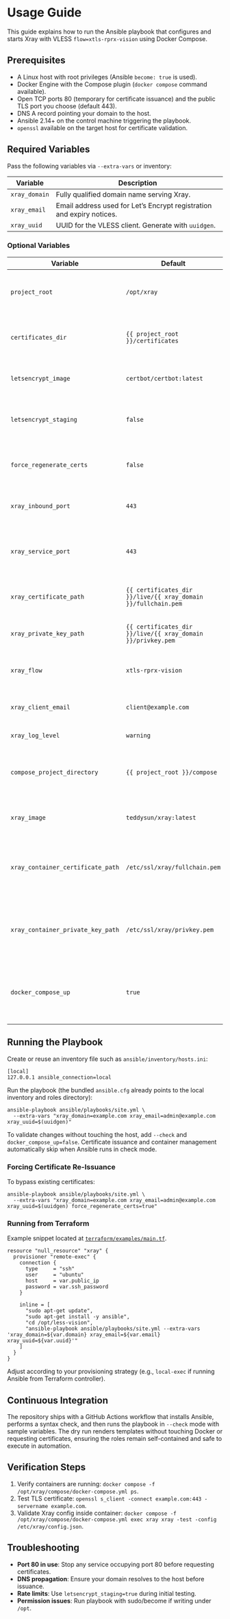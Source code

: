 # Usage Guide

This guide explains how to run the Ansible playbook that configures and starts Xray with VLESS `flow=xtls-rprx-vision` using Docker Compose.

## Prerequisites
- A Linux host with root privileges (Ansible `become: true` is used).
- Docker Engine with the Compose plugin (`docker compose` command available).
- Open TCP ports 80 (temporary for certificate issuance) and the public TLS port you choose (default 443).
- DNS A record pointing your domain to the host.
- Ansible 2.14+ on the control machine triggering the playbook.
- `openssl` available on the target host for certificate validation.

## Required Variables
Pass the following variables via `--extra-vars` or inventory:

| Variable | Description |
|----------|-------------|
| `xray_domain` | Fully qualified domain name serving Xray. |
| `xray_email` | Email address used for Let’s Encrypt registration and expiry notices. |
| `xray_uuid` | UUID for the VLESS client. Generate with `uuidgen`. |

### Optional Variables
| Variable | Default | Description |
|----------|---------|-------------|
| `project_root` | `/opt/xray` | Root directory for generated assets. |
| `certificates_dir` | `{{ project_root }}/certificates` | Host directory where certificates are stored. |
| `letsencrypt_image` | `certbot/certbot:latest` | Container image used to request certificates. |
| `letsencrypt_staging` | `false` | Use Let’s Encrypt staging API to avoid rate limits. |
| `force_regenerate_certs` | `false` | Set to `true` to force a new certificate request. |
| `xray_inbound_port` | `443` | Public TLS port exposed by Xray. |
| `xray_service_port` | `443` | Internal container port (defaults to same as inbound). |
| `xray_certificate_path` | `{{ certificates_dir }}/live/{{ xray_domain }}/fullchain.pem` | Host path of the Let’s Encrypt certificate. |
| `xray_private_key_path` | `{{ certificates_dir }}/live/{{ xray_domain }}/privkey.pem` | Host path of the Let’s Encrypt private key. |
| `xray_flow` | `xtls-rprx-vision` | Flow value for the VLESS client. |
| `xray_client_email` | `client@example.com` | Identifier stored in the Xray client list. |
| `xray_log_level` | `warning` | Log level for Xray. |
| `compose_project_directory` | `{{ project_root }}/compose` | Directory containing rendered Docker Compose assets. |
| `xray_image` | `teddysun/xray:latest` | Docker image used for the Xray service. |
| `xray_container_certificate_path` | `/etc/ssl/xray/fullchain.pem` | Certificate path inside the container referenced by Xray config. |
| `xray_container_private_key_path` | `/etc/ssl/xray/privkey.pem` | Private key path inside the container referenced by Xray config. |
| `docker_compose_up` | `true` | Disable if you only want to render files without starting containers. |

## Running the Playbook
Create or reuse an inventory file such as `ansible/inventory/hosts.ini`:

```
[local]
127.0.0.1 ansible_connection=local
```

Run the playbook (the bundled `ansible.cfg` already points to the local inventory and roles directory):

```
ansible-playbook ansible/playbooks/site.yml \
  --extra-vars "xray_domain=example.com xray_email=admin@example.com xray_uuid=$(uuidgen)"
```

To validate changes without touching the host, add `--check` and `docker_compose_up=false`. Certificate issuance and container management automatically skip when Ansible runs in check mode.

### Forcing Certificate Re-Issuance
To bypass existing certificates:

```
ansible-playbook ansible/playbooks/site.yml \
  --extra-vars "xray_domain=example.com xray_email=admin@example.com xray_uuid=$(uuidgen) force_regenerate_certs=true"
```

### Running from Terraform
Example snippet located at [`terraform/examples/main.tf`](../terraform/examples/main.tf).

```
resource "null_resource" "xray" {
  provisioner "remote-exec" {
    connection {
      type     = "ssh"
      user     = "ubuntu"
      host     = var.public_ip
      password = var.ssh_password
    }

    inline = [
      "sudo apt-get update",
      "sudo apt-get install -y ansible",
      "cd /opt/less-vision",
      "ansible-playbook ansible/playbooks/site.yml --extra-vars 'xray_domain=${var.domain} xray_email=${var.email} xray_uuid=${var.uuid}'"
    ]
  }
}
```

Adjust according to your provisioning strategy (e.g., `local-exec` if running Ansible from Terraform controller).

## Continuous Integration
The repository ships with a GitHub Actions workflow that installs Ansible, performs a syntax check, and then runs the playbook in `--check` mode with sample variables. The dry run renders templates without touching Docker or requesting certificates, ensuring the roles remain self-contained and safe to execute in automation.

## Verification Steps
1. Verify containers are running: `docker compose -f /opt/xray/compose/docker-compose.yml ps`.
2. Test TLS certificate: `openssl s_client -connect example.com:443 -servername example.com`.
3. Validate Xray config inside container: `docker compose -f /opt/xray/compose/docker-compose.yml exec xray xray -test -config /etc/xray/config.json`.

## Troubleshooting
- **Port 80 in use**: Stop any service occupying port 80 before requesting certificates.
- **DNS propagation**: Ensure your domain resolves to the host before issuance.
- **Rate limits**: Use `letsencrypt_staging=true` during initial testing.
- **Permission issues**: Run playbook with sudo/become if writing under `/opt`.

